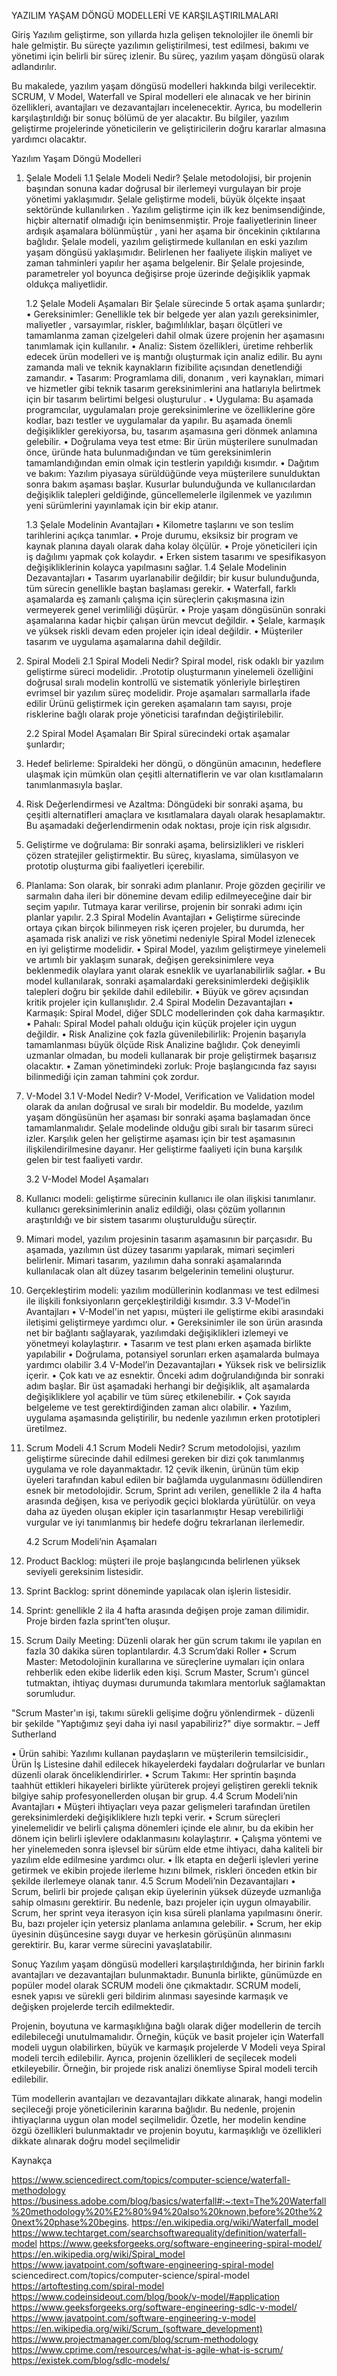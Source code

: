  YAZILIM YAŞAM DÖNGÜ MODELLERİ  VE KARŞILAŞTIRILMALARI

Giriş
   Yazılım geliştirme, son yıllarda hızla gelişen teknolojiler ile önemli bir hale gelmiştir. Bu süreçte yazılımın geliştirilmesi, test edilmesi, bakımı ve yönetimi için belirli bir süreç izlenir. Bu süreç, yazılım yaşam döngüsü olarak adlandırılır.

   Bu makalede, yazılım yaşam döngüsü modelleri hakkında bilgi verilecektir. SCRUM, V Model, Waterfall ve Spiral modelleri ele alınacak ve her birinin özellikleri, avantajları ve dezavantajları incelenecektir. Ayrıca, bu modellerin karşılaştırıldığı bir sonuç bölümü de yer alacaktır. Bu bilgiler, yazılım geliştirme projelerinde yöneticilerin ve geliştiricilerin doğru kararlar almasına yardımcı olacaktır.

Yazılım Yaşam Döngü Modelleri
1. Şelale Modeli
   1.1 Şelale Modeli Nedir?
   Şelale metodolojisi, bir projenin başından sonuna kadar doğrusal bir ilerlemeyi vurgulayan bir proje yönetimi yaklaşımıdır. Şelale geliştirme modeli, büyük ölçekte inşaat sektöründe kullanılırken . Yazılım geliştirme için ilk kez benimsendiğinde, hiçbir alternatif olmadığı için benimsenmiştir. Proje faaliyetlerinin lineer ardışık aşamalara bölünmüştür , yani her aşama bir öncekinin çıktılarına bağlıdır. Şelale modeli, yazılım geliştirmede kullanılan en eski yazılım yaşam döngüsü yaklaşımıdır. 
   Belirlenen her faaliyete ilişkin maliyet ve zaman tahminleri yapılır her aşama belgelenir. Bir Şelale projesinde, parametreler yol boyunca değişirse proje üzerinde değişiklik yapmak oldukça maliyetlidir.
 
   1.2 Şelale Modeli Aşamaları
Bir Şelale sürecinde 5 ortak aşama şunlardır;
•	Gereksinimler: Genellikle tek bir belgede yer alan yazılı gereksinimler, maliyetler , varsayımlar,  riskler, bağımlılıklar,  başarı ölçütleri ve tamamlanma zaman çizelgeleri dahil olmak üzere projenin her aşamasını tanımlamak için kullanılır.
•	Analiz: Sistem özellikleri, üretime rehberlik edecek ürün modelleri ve iş mantığı oluşturmak için analiz edilir. Bu aynı zamanda mali ve teknik kaynakların fizibilite açısından denetlendiği zamandır.
•	Tasarım: Programlama dili, donanım , veri kaynakları, mimari ve hizmetler gibi teknik tasarım gereksinimlerini ana hatlarıyla belirtmek için bir tasarım belirtimi belgesi oluşturulur .
•	Uygulama: Bu aşamada programcılar, uygulamaları proje gereksinimlerine ve özelliklerine göre kodlar, bazı testler ve uygulamalar da yapılır. Bu aşamada önemli değişiklikler gerekiyorsa, bu, tasarım aşamasına geri dönmek anlamına gelebilir.
•	Doğrulama veya test etme: Bir ürün müşterilere sunulmadan önce, üründe hata bulunmadığından ve tüm gereksinimlerin tamamlandığından emin olmak için testlerin yapıldığı kısımdır.
•	Dağıtım ve bakım: Yazılım piyasaya sürüldüğünde veya müşterilere sunulduktan sonra bakım aşaması başlar. Kusurlar bulunduğunda ve kullanıcılardan değişiklik talepleri geldiğinde, güncellemelerle ilgilenmek ve yazılımın yeni sürümlerini yayınlamak için bir ekip atanır.

   1.3 Şelale Modelinin Avantajları
•	Kilometre taşlarını ve son teslim tarihlerini açıkça tanımlar.
•	Proje durumu, eksiksiz bir program ve kaynak planına dayalı olarak daha kolay ölçülür.
•	Proje yöneticileri için iş dağılımı yapmak çok kolaydır.
•	Erken sistem tasarımı ve spesifikasyon değişikliklerinin kolayca yapılmasını sağlar.
   1.4 Şelale Modelinin Dezavantajları
•	Tasarım uyarlanabilir değildir; bir kusur bulunduğunda, tüm sürecin genellikle baştan başlaması gerekir.
•	Waterfall, farklı aşamalarda eş zamanlı çalışma için süreçlerin çakışmasına izin vermeyerek genel verimliliği düşürür.
•	Proje yaşam döngüsünün sonraki aşamalarına kadar hiçbir çalışan ürün mevcut değildir.
•	Şelale, karmaşık ve yüksek riskli devam eden projeler için ideal değildir.
•	Müşteriler tasarım ve uygulama aşamalarına dahil değildir.

2. Spiral Modeli
   2.1 Spiral Modeli Nedir?
   Spiral model, risk odaklı bir yazılım geliştirme süreci modelidir. .Prototip oluşturmanın yinelemeli özelliğini doğrusal sıralı modelin kontrollü ve sistematik yönleriyle birleştiren evrimsel bir yazılım süreç modelidir. Proje aşamaları sarmallarla ifade edilir Ürünü geliştirmek için gereken aşamaların tam sayısı, proje risklerine bağlı olarak proje yöneticisi tarafından değiştirilebilir.


   2.2 Spiral Model Aşamaları 
   Bir Spiral sürecindeki ortak aşamalar şunlardır;
1.	Hedef belirleme: Spiraldeki her döngü, o döngünün amacının, hedeflere ulaşmak için mümkün olan çeşitli alternatiflerin ve var olan kısıtlamaların tanımlanmasıyla başlar.
2.	Risk Değerlendirmesi ve Azaltma: Döngüdeki bir sonraki aşama, bu çeşitli alternatifleri amaçlara ve kısıtlamalara dayalı olarak hesaplamaktır. Bu aşamadaki değerlendirmenin odak noktası, proje için risk algısıdır.
3.	Geliştirme ve doğrulama: Bir sonraki aşama, belirsizlikleri ve riskleri çözen stratejiler geliştirmektir. Bu süreç, kıyaslama, simülasyon ve prototip oluşturma gibi faaliyetleri içerebilir.
4.	Planlama: Son olarak, bir sonraki adım planlanır. Proje gözden geçirilir ve sarmalın daha ileri bir dönemine devam edilip edilmeyeceğine dair bir seçim yapılır. Tutmaya karar verilirse, projenin bir sonraki adımı için planlar yapılır.
   2.3 Spiral Modelin Avantajları
•	Geliştirme sürecinde ortaya çıkan birçok bilinmeyen risk içeren projeler, bu durumda, her aşamada risk analizi ve risk yönetimi nedeniyle Spiral Model izlenecek en iyi geliştirme modelidir.
•	Spiral Model, yazılım geliştirmeye yinelemeli ve artımlı bir yaklaşım sunarak, değişen gereksinimlere veya beklenmedik olaylara yanıt olarak esneklik ve uyarlanabilirlik sağlar.
•	Bu model kullanılarak, sonraki aşamalardaki gereksinimlerdeki değişiklik talepleri doğru bir şekilde dahil edilebilir.
•	Büyük ve görev açısından kritik projeler için kullanışlıdır.
   2.4 Spiral Modelin Dezavantajları
•	Karmaşık: Spiral Model, diğer SDLC modellerinden çok daha karmaşıktır.
•	Pahalı: Spiral Model pahalı olduğu için küçük projeler için uygun değildir.
•	Risk Analizine çok fazla güvenilebilirlik: Projenin başarıyla tamamlanması büyük ölçüde Risk Analizine bağlıdır. Çok deneyimli uzmanlar olmadan, bu modeli kullanarak bir proje geliştirmek başarısız olacaktır.
•	Zaman yönetimindeki zorluk: Proje başlangıcında faz sayısı bilinmediği için zaman tahmini çok zordur.
3. V-Model
   3.1 V-Model Nedir?
   V-Model, Verification ve Validation model olarak da anılan doğrusal ve sıralı bir modeldir. Bu modelde, yazılım yaşam döngüsünün her aşaması bir sonraki aşama başlamadan önce tamamlanmalıdır. Şelale modelinde olduğu gibi sıralı bir tasarım süreci izler. Karşılık gelen her geliştirme aşaması için bir test aşamasının ilişkilendirilmesine dayanır. Her geliştirme faaliyeti için buna karşılık gelen bir test faaliyeti vardır.


   3.2 V-Model Model Aşamaları 
1.	Kullanıcı modeli: geliştirme sürecinin kullanıcı ile olan ilişkisi tanımlanır. kullanıcı gereksinimlerinin analiz edildiği, olası çözüm yollarının araştırıldığı ve bir sistem tasarımı oluşturulduğu süreçtir.
2.	Mimari model, yazılım projesinin tasarım aşamasının bir parçasıdır. Bu aşamada, yazılımın üst düzey tasarımı yapılarak, mimari seçimleri belirlenir. Mimari tasarım, yazılımın daha sonraki aşamalarında kullanılacak olan alt düzey tasarım belgelerinin temelini oluşturur.
3.	Gerçekleştirim modeli: yazılım modüllerinin kodlanması ve test edilmesi ile ilişkili fonksiyonların gerçekleştirildiği kısımdır.
   3.3 V-Model’in Avantajları
•	V-Model'in net yapısı, müşteri ile geliştirme ekibi arasındaki iletişimi geliştirmeye yardımcı olur.
•	Gereksinimler ile son ürün arasında net bir bağlantı sağlayarak, yazılımdaki değişiklikleri izlemeyi ve yönetmeyi kolaylaştırır.
•	Tasarım ve test planı erken aşamada birlikte yapılabilir
•	Doğrulama, potansiyel sorunları erken aşamalarda bulmaya yardımcı olabilir
   3.4 V-Model’in Dezavantajları
•	Yüksek risk ve belirsizlik içerir.
•	Çok katı ve az esnektir. Önceki adım doğrulandığında bir sonraki adım başlar. Bir üst aşamadaki herhangi bir değişiklik, alt aşamalarda değişikliklere yol açabilir ve tüm süreç etkilenebilir.
•	Çok sayıda belgeleme ve test gerektirdiğinden zaman alıcı olabilir.
•	Yazılım, uygulama aşamasında geliştirilir, bu nedenle yazılımın erken prototipleri üretilmez.

4. Scrum Modeli
4.1 Scrum Modeli Nedir?
   Scrum metodolojisi, yazılım geliştirme sürecinde dahil edilmesi gereken bir dizi çok tanımlanmış uygulama ve role dayanmaktadır. 12 çevik ilkenin, ürünün tüm ekip üyeleri tarafından kabul edilen bir bağlamda uygulanmasını ödüllendiren esnek bir metodolojidir. Scrum, Sprint adı verilen, genellikle 2 ila 4 hafta arasında değişen, kısa ve periyodik geçici bloklarda yürütülür. on veya daha az üyeden oluşan ekipler için tasarlanmıştır Hesap verebilirliği vurgular ve iyi tanımlanmış bir hedefe doğru tekrarlanan ilerlemedir.
 

 
   4.2 Scrum Modeli’nin Aşamaları
1.	Product Backlog: müşteri ile proje başlangıcında belirlenen yüksek seviyeli gereksinim listesidir.
2.	Sprint Backlog: sprint döneminde yapılacak olan işlerin listesidir.
3.	Sprint: genellikle 2 ila 4 hafta arasında değişen proje zaman dilimidir. Proje birden fazla sprint’ten oluşur.
4.	Scrum Daily Meeting: Düzenli olarak her gün scrum takımı ile yapılan en fazla 30 dakika süren toplantılardır.
   4.3 Scrum’daki Roller
•	Scrum Master: Metodolojinin kurallarına ve süreçlerine uymaları için onlara rehberlik eden ekibe liderlik eden kişi. Scrum Master, Scrum'ı güncel tutmaktan, ihtiyaç duyması durumunda takımlara mentorluk sağlamaktan sorumludur.

"Scrum Master'ın işi, takımı sürekli gelişime doğru yönlendirmek - düzenli bir şekilde "Yaptığımız şeyi daha iyi nasıl yapabiliriz?" diye sormaktır. – Jeff Sutherland

•	Ürün sahibi:  Yazılımı kullanan paydaşların ve müşterilerin temsilcisidir., Ürün İş Listesine dahil edilecek hikayelerdeki faydaları doğrularlar ve bunları düzenli olarak önceliklendirirler.
•	Scrum Takımı:  Her sprintin başında taahhüt ettikleri hikayeleri birlikte yürüterek projeyi geliştiren gerekli teknik bilgiye sahip profesyonellerden oluşan bir grup.
   4.4 Scrum Modeli’nin Avantajları
•	Müşteri ihtiyaçları veya pazar gelişmeleri tarafından üretilen gereksinimlerdeki değişikliklere hızlı tepki verir. 
•	Scrum süreçleri yinelemelidir ve belirli çalışma dönemleri içinde ele alınır, bu da ekibin her dönem için belirli işlevlere odaklanmasını kolaylaştırır.
•	Çalışma yöntemi ve her yinelemeden sonra işlevsel bir sürüm elde etme ihtiyacı, daha kaliteli bir yazılım elde edilmesine yardımcı olur.
•	İlk etapta en değerli işlevleri yerine getirmek ve ekibin projede ilerleme hızını bilmek, riskleri önceden etkin bir şekilde ilerlemeye olanak tanır.
   4.5 Scrum Modeli’nin Dezavantajları
•	Scrum, belirli bir projede çalışan ekip üyelerinin yüksek düzeyde uzmanlığa sahip olmasını gerektirir. Bu nedenle, bazı projeler için uygun olmayabilir. Scrum, her sprint veya iterasyon için kısa süreli planlama yapılmasını önerir. Bu, bazı projeler için yetersiz planlama anlamına gelebilir.
•	Scrum, her ekip üyesinin düşüncesine saygı duyar ve herkesin görüşünün alınmasını gerektirir. Bu, karar verme sürecini yavaşlatabilir.

Sonuç
   Yazılım yaşam döngüsü modelleri karşılaştırıldığında, her birinin farklı avantajları ve dezavantajları bulunmaktadır. Bununla birlikte, günümüzde en popüler model olarak SCRUM modeli öne çıkmaktadır. SCRUM modeli, esnek yapısı ve sürekli geri bildirim alınması sayesinde karmaşık ve değişken projelerde tercih edilmektedir.



   Projenin, boyutuna ve karmaşıklığına bağlı olarak diğer modellerin de tercih edilebileceği unutulmamalıdır. Örneğin, küçük ve basit projeler için Waterfall modeli uygun olabilirken, büyük ve karmaşık projelerde V Modeli veya Spiral modeli tercih edilebilir. Ayrıca, projenin özellikleri de seçilecek modeli etkileyebilir. Örneğin, bir projede risk analizi önemliyse Spiral modeli tercih edilebilir.

   Tüm modellerin avantajları ve dezavantajları dikkate alınarak, hangi modelin seçileceği proje yöneticilerinin kararına bağlıdır. Bu nedenle, projenin ihtiyaçlarına uygun olan model seçilmelidir. Özetle, her modelin kendine özgü özellikleri bulunmaktadır ve projenin boyutu, karmaşıklığı ve özellikleri dikkate alınarak doğru model seçilmelidir

Kaynakça

https://www.sciencedirect.com/topics/computer-science/waterfall-methodology
https://business.adobe.com/blog/basics/waterfall#:~:text=The%20Waterfall%20methodology%20%E2%80%94%20also%20known,before%20the%20next%20phase%20begins.
https://en.wikipedia.org/wiki/Waterfall_model
https://www.techtarget.com/searchsoftwarequality/definition/waterfall-model
https://www.geeksforgeeks.org/software-engineering-spiral-model/
https://en.wikipedia.org/wiki/Spiral_model
https://www.javatpoint.com/software-engineering-spiral-model
sciencedirect.com/topics/computer-science/spiral-model
https://artoftesting.com/spiral-model
https://www.codeinsideout.com/blog/book/v-model/#application
https://www.geeksforgeeks.org/software-engineering-sdlc-v-model/
https://www.javatpoint.com/software-engineering-v-model
https://en.wikipedia.org/wiki/Scrum_(software_development)
https://www.projectmanager.com/blog/scrum-methodology	
https://www.cprime.com/resources/what-is-agile-what-is-scrum/
https://existek.com/blog/sdlc-models/



